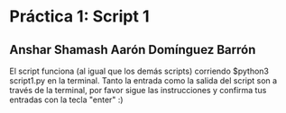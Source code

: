 # Práctica 1: Script 1
## Anshar Shamash Aarón Domínguez Barrón
El script funciona (al igual que los demás scripts) corriendo $python3 script1.py en la terminal. Tanto la entrada como la salida del script son a través de la terminal, por favor sigue las instrucciones y confirma tus entradas con la tecla "enter" :)
